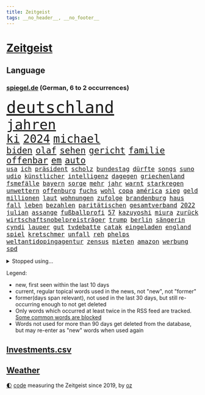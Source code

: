 ```yaml
---
title: Zeitgeist
tags: __no_header__, __no_footer__
---
```


# [Zeitgeist](https://oliz.io/zeitgeist/)

## Language

<h3><a href="https://www.spiegel.de" target="_blank">spiegel.de</a> (German, 6 to 2 occurrences)</h3>
<p style="font-family:monospace">
<span style="font-size:32pt"><a href="news_links.html#deutschland" class="current">deutschland</a></span>
<br>
<span style="font-size:27pt"><a href="news_links.html#jahren" class="current">jahren</a></span>
<br>
<span style="font-size:22pt"><a href="news_links.html#ki" class="current">ki</a></span>
<span style="font-size:22pt"><a href="news_links.html#2024" class="current">2024</a></span>
<span style="font-size:22pt"><a href="news_links.html#michael" class="current">michael</a></span>
<br>
<span style="font-size:17pt"><a href="news_links.html#biden" class="current">biden</a></span>
<span style="font-size:17pt"><a href="news_links.html#olaf" class="current">olaf</a></span>
<span style="font-size:17pt"><a href="news_links.html#sehen" class="current">sehen</a></span>
<span style="font-size:17pt"><a href="news_links.html#gericht" class="current">gericht</a></span>
<span style="font-size:17pt"><a href="news_links.html#familie" class="current">familie</a></span>
<span style="font-size:17pt"><a href="news_links.html#offenbar" class="current">offenbar</a></span>
<span style="font-size:17pt"><a href="news_links.html#em" class="current">em</a></span>
<span style="font-size:17pt"><a href="news_links.html#auto" class="current">auto</a></span>
<br>
<span style="font-size:12pt"><a href="news_links.html#usa" class="current">usa</a></span>
<span style="font-size:12pt"><a href="news_links.html#ich" class="current">ich</a></span>
<span style="font-size:12pt"><a href="news_links.html#präsident" class="current">präsident</a></span>
<span style="font-size:12pt"><a href="news_links.html#scholz" class="current">scholz</a></span>
<span style="font-size:12pt"><a href="news_links.html#bundestag" class="current">bundestag</a></span>
<span style="font-size:12pt"><a href="news_links.html#dürfte" class="current">dürfte</a></span>
<span style="font-size:12pt"><a href="news_links.html#songs" class="current">songs</a></span>
<span style="font-size:12pt"><a href="news_links.html#suno" class="new">suno</a></span>
<span style="font-size:12pt"><a href="news_links.html#udio" class="new">udio</a></span>
<span style="font-size:12pt"><a href="news_links.html#künstlicher" class="current">künstlicher</a></span>
<span style="font-size:12pt"><a href="news_links.html#intelligenz" class="current">intelligenz</a></span>
<span style="font-size:12pt"><a href="news_links.html#dagegen" class="current">dagegen</a></span>
<span style="font-size:12pt"><a href="news_links.html#griechenland" class="current">griechenland</a></span>
<span style="font-size:12pt"><a href="news_links.html#fsmefälle" class="new">fsmefälle</a></span>
<span style="font-size:12pt"><a href="news_links.html#bayern" class="current">bayern</a></span>
<span style="font-size:12pt"><a href="news_links.html#sorge" class="current">sorge</a></span>
<span style="font-size:12pt"><a href="news_links.html#mehr" class="current">mehr</a></span>
<span style="font-size:12pt"><a href="news_links.html#jahr" class="current">jahr</a></span>
<span style="font-size:12pt"><a href="news_links.html#warnt" class="current">warnt</a></span>
<span style="font-size:12pt"><a href="news_links.html#starkregen" class="current">starkregen</a></span>
<span style="font-size:12pt"><a href="news_links.html#unwettern" class="new">unwettern</a></span>
<span style="font-size:12pt"><a href="news_links.html#offenburg" class="new">offenburg</a></span>
<span style="font-size:12pt"><a href="news_links.html#fuchs" class="current">fuchs</a></span>
<span style="font-size:12pt"><a href="news_links.html#wohl" class="current">wohl</a></span>
<span style="font-size:12pt"><a href="news_links.html#copa" class="current">copa</a></span>
<span style="font-size:12pt"><a href="news_links.html#américa" class="current">américa</a></span>
<span style="font-size:12pt"><a href="news_links.html#sieg" class="current">sieg</a></span>
<span style="font-size:12pt"><a href="news_links.html#geld" class="current">geld</a></span>
<span style="font-size:12pt"><a href="news_links.html#millionen" class="current">millionen</a></span>
<span style="font-size:12pt"><a href="news_links.html#laut" class="current">laut</a></span>
<span style="font-size:12pt"><a href="news_links.html#wohnungen" class="current">wohnungen</a></span>
<span style="font-size:12pt"><a href="news_links.html#zufolge" class="current">zufolge</a></span>
<span style="font-size:12pt"><a href="news_links.html#brandenburg" class="current">brandenburg</a></span>
<span style="font-size:12pt"><a href="news_links.html#haus" class="current">haus</a></span>
<span style="font-size:12pt"><a href="news_links.html#fall" class="current">fall</a></span>
<span style="font-size:12pt"><a href="news_links.html#leben" class="current">leben</a></span>
<span style="font-size:12pt"><a href="news_links.html#bezahlen" class="current">bezahlen</a></span>
<span style="font-size:12pt"><a href="news_links.html#paritätischen" class="new">paritätischen</a></span>
<span style="font-size:12pt"><a href="news_links.html#gesamtverband" class="new">gesamtverband</a></span>
<span style="font-size:12pt"><a href="news_links.html#2022" class="current">2022</a></span>
<span style="font-size:12pt"><a href="news_links.html#julian" class="current">julian</a></span>
<span style="font-size:12pt"><a href="news_links.html#assange" class="current">assange</a></span>
<span style="font-size:12pt"><a href="news_links.html#fußballprofi" class="current">fußballprofi</a></span>
<span style="font-size:12pt"><a href="news_links.html#57" class="current">57</a></span>
<span style="font-size:12pt"><a href="news_links.html#kazuyoshi" class="new">kazuyoshi</a></span>
<span style="font-size:12pt"><a href="news_links.html#miura" class="new">miura</a></span>
<span style="font-size:12pt"><a href="news_links.html#zurück" class="current">zurück</a></span>
<span style="font-size:12pt"><a href="news_links.html#wirtschaftsnobelpreisträger" class="new">wirtschaftsnobelpreisträger</a></span>
<span style="font-size:12pt"><a href="news_links.html#trump" class="current">trump</a></span>
<span style="font-size:12pt"><a href="news_links.html#berlin" class="current">berlin</a></span>
<span style="font-size:12pt"><a href="news_links.html#sängerin" class="current">sängerin</a></span>
<span style="font-size:12pt"><a href="news_links.html#cyndi" class="new">cyndi</a></span>
<span style="font-size:12pt"><a href="news_links.html#lauper" class="new">lauper</a></span>
<span style="font-size:12pt"><a href="news_links.html#gut" class="current">gut</a></span>
<span style="font-size:12pt"><a href="news_links.html#tvdebatte" class="new">tvdebatte</a></span>
<span style="font-size:12pt"><a href="news_links.html#çatak" class="new">çatak</a></span>
<span style="font-size:12pt"><a href="news_links.html#eingeladen" class="current">eingeladen</a></span>
<span style="font-size:12pt"><a href="news_links.html#england" class="current">england</a></span>
<span style="font-size:12pt"><a href="news_links.html#spiel" class="current">spiel</a></span>
<span style="font-size:12pt"><a href="news_links.html#kretschmer" class="current">kretschmer</a></span>
<span style="font-size:12pt"><a href="news_links.html#unfall" class="current">unfall</a></span>
<span style="font-size:12pt"><a href="news_links.html#reh" class="new">reh</a></span>
<span style="font-size:12pt"><a href="news_links.html#phelps" class="new">phelps</a></span>
<span style="font-size:12pt"><a href="news_links.html#weltantidopingagentur" class="current">weltantidopingagentur</a></span>
<span style="font-size:12pt"><a href="news_links.html#zensus" class="new">zensus</a></span>
<span style="font-size:12pt"><a href="news_links.html#mieten" class="current">mieten</a></span>
<span style="font-size:12pt"><a href="news_links.html#amazon" class="current">amazon</a></span>
<span style="font-size:12pt"><a href="news_links.html#werbung" class="current">werbung</a></span>
<span style="font-size:12pt"><a href="news_links.html#spd" class="current">spd</a></span>
</p>
<details>
<summary>Stopped using...</summary>
<p class="former" style="font-size:12pt">
bank(1344) schnellcheck(1344) 75(1343) alexej(1343) appelliert(1343) himmel(1343) nawalny(1343) verschiedene(1343) wolfsburg(1343) positiv(1342) geboren(1341) myanmar(1341) solle(1341) öffentlich(1341) eingereicht(1340) endet(1340) gerüchte(1340) vereinigten(1340) aktien(1339) berg(1339) früherer(1339) lisa(1339) philippinen(1339) tesla(1339) usregierung(1339) verlängern(1339) verstorbenen(1339) 22(1338) bundesrepublik(1338) freiheitsstrafe(1338) hielt(1338) liverpool(1338) neuseeland(1338) san(1338) tieren(1338) alpen(1337) digitalisierung(1337) infektion(1337) tötet(1337) ursula(1337) veranstaltung(1337) angeklagter(1336) republikaner(1336) schadet(1336) unabhängige(1336) öffnen(1336) depressionen(1335) erhielt(1335) gewaltig(1335) klubs(1335) sebastian(1335) illegal(1334) infektionen(1334) kreis(1334) militärs(1334) überwinden(1334) ard(1333) künstler(1333) langer(1333) material(1333) patienten(1333) sc(1333) schwierigkeiten(1333) technik(1333) ersetzen(1332) i(1332) jagd(1332) benzin(1331) dezember(1331) erkrankt(1331) illegalen(1331) januar(1331) kollaps(1331) vorübergehend(1331) ausbau(1330) chefin(1330) klein(1330) leyen(1330) opfern(1330) persönlich(1330) plädiert(1330) riss(1330) saarland(1330) vorsprung(1330) enthüllt(1329) ermöglichen(1329) freiburg(1329) verfügung(1329) lkw(1328) 29(1327) fragt(1327) türkische(1327) werke(1327) freilassung(1326) geschäftsführer(1326) langfristig(1326) ausmaß(1325) distanz(1325) zweimal(1325) mitteln(1324) nachfrage(1324) schwierige(1324) überholt(1324) einreise(1323) staatliche(1323) ägypten(1323) meinen(1321) sozialdemokraten(1321) herr(1320) abgelehnt(1318) anzeichen(1318) großem(1318) lücke(1318) rückzug(1318) weckt(1318) dar(1317) gesamten(1316) außerhalb(1313) katar(1313) top(1312) behalten(1311) rang(1310) wachsen(1310) sichert(1309) training(1309) journalist(1305) schützt(1305) thüringer(1304) niedrig(1302) versorgung(1297) gehabt(1296) abgeschlossen(1295) tuchel(1295) gewarnt(1294) kontert(1290) teuren(1287) leiter(1256) polizeiruf(1246) 95(1236) gewinne(1235) orte(1176) gebeten(1164) enthalten(1151) mitverantwortlich(1151) werte(1141) abgegeben(1117) ausnahme(1081) polnischen(1046) umkämpften(1028) exil(1022) realität(1019) hoffenheim(1016) moderner(1014) gefiel(998) gewandt(994) worum(979) grünenpolitiker(975) krankenkassen(969) spezielle(967) hendrik(966) halbes(959) ungewöhnliche(949) inklusive(945) euländer(944) schülerin(941) gestört(937) militärischen(928) auge(926) außenministerium(915) zufall(915) beschossen(910) buschmann(898) erschwert(895) propaganda(888) verschwinden(883) bonn(873) schwieriger(869) verweist(865) filmemacher(864) positiven(847) flughäfen(845) 40000(844) transparenz(840) triumphiert(840) eingetroffen(815) typ(811) todes(810) 34(808) patrick(807) finanzierung(800) indem(794) verhängnis(760) westjordanland(757) computer(750) sinne(749) kaiserslautern(746) hadert(744) tiefer(738) irans(733) verhaftung(731) andrew(726) weltrekord(725) gegenwart(721) neustart(721) justizminister(716) zuwanderung(714) trans(708) kämpferisch(702) erdbeben(699) landwirtschaft(694) ähnlichen(691) chinesen(688) freispruch(685) protestbewegung(675) heidenheim(673) lebenslange(661) gewässer(649) kriminalität(635) freigegeben(632) tel(629) monika(627) psychologin(620) aviv(618) eineinhalb(608) festgehalten(607) staatsanwalt(607) prien(601) auszeichnung(599) großeinsatz(598) rückstand(595) geschmack(584) pistole(570) finanzaufsicht(567) böhmermann(566) abbauen(560) abwehr(557) fenster(557) lauter(557) mitgliedern(555) 47(553) kritikern(552) strafanzeige(551) marcel(548) check(546) jahresbeginn(544) internationalem(542) trauern(541) bewaffneten(537) überschritten(537) dreier(536) 16jährige(534) heimische(529) viertagewoche(527) pokal(525) kongo(523) fassen(516) dauer(512) cem(510) özdemir(510) autofahren(495) floh(494) freiwillige(486) handwerker(483) vorwurfs(482) 51(479) saintgermain(479) green(478) alonso(477) unruhe(477) zuckerberg(471) verstoß(463) ausweitung(460) atomwaffen(458) rio(458) austritt(457) wagenknechts(454) gesprächen(451) südwesten(446) beides(444) ebrahim(443) parks(443) heimlich(437) 2027(436) diplomatische(434) zittern(432) gründung(431) angerichtet(430) zeuge(427) fußballverband(425) rahmen(423) 13jährige(422) samuel(415) einsturz(412) getrieben(408) beine(407) intensivstation(405) 8000(402) optimismus(399) begleitete(398) lied(397) expertengremium(394) aufsteiger(393) ereignis(390) rechter(390) zürich(390) protestierten(386) inhaftierte(383) mohammed(378) popp(376) verfassung(376) angelegt(374) brandanschlag(374) gestrandet(374) mangelnden(368) saudische(367) mysteriöse(366) verurteilen(366) familienvater(363) politologe(363) moschee(361) budget(359) älterer(359) aleksandar(357) einbringen(357) renommierten(357) wiesbaden(357) 2013(352) verrückt(352) abends(350) drückt(350) toronto(350) vergessene(349) tierwohl(348) vorbilder(348) lieferten(346) preiserhöhung(345) polizeigewahrsam(344) busfahrer(342) ankunft(340) verlief(338) weltmeisterschaft(334) zulieferer(334) bewerbungen(331) eauto(331) goldene(331) klassische(331) stockt(330) übereinstimmenden(330) verkaufte(329) unterbunden(328) metropole(326) schwitzen(324) andré(321) geflohen(318) week(318) skurriler(317) unterscheiden(315) wirtschaftsweise(312) instagrampost(310) albtraum(309) erschien(308) tunnel(308) maximal(307) grünheide(305) winde(304) lady(302) kranke(301) hunden(300) militärjunta(299) pablo(299) wirbel(297) erlaubnis(296) xabi(296) holstein(295) geschäftsleute(292) asylsuchende(290) aufstehen(290) betrogen(290) akzeptiert(289) niederlegen(289) leser(287) amerikanischen(286) unbeeindruckt(285) gestiegenen(282) burkina(281) eiffelturm(281) faso(281) umgehend(280) abstiegskampf(279) rekordtief(279) rechtsextremisten(278) gewechselt(277) knacken(277) vorzugehen(277) onkel(276) franziska(275) dient(273) erweitern(273) schlechtesten(273) indiz(272) verfahrens(271) gastronomie(268) gerechter(268) achtzigerjahren(267) vettel(266) 99(265) auftritte(265) reformiert(265) bischof(263) isst(262) harsche(261) qualifikation(261) sekunde(260) sportlich(260) gerald(257) mützenich(257) gefolgt(256) ukrainekriegs(254) einzelnen(252) kommissionspräsidentin(252) darstellung(250) inselstaat(248) turbulenzen(247) weitreichenden(247) hilfsgüter(246) militäroffensive(246) uskongress(244) schenkt(243) ultrarechten(242) einlegen(240) gerechnet(240) kundgebungen(239) unternehmens(238) ausfälle(237) charkiw(235) sicherheitsvorkehrungen(235) kommissarin(233) vielfältig(231) überfällig(231) krebsdiagnose(230) dunklen(229) versagt(229) willkommen(228) gewähren(226) videobotschaft(225) 1100(224) eingedrungen(224) hamasanführer(223) israelgazanews(223) massaker(223) sofia(223) führerscheinprüfung(222) großzügigen(222) verbotenen(221) ingo(220) mohammad(220) sicherheitsgründen(220) beteuert(219) dokument(219) spdpolitikerin(219) tatortvote(218) positioniert(217) beeindruckend(216) vaude(216) club(215) munter(215) zuständig(215) furchtbar(213) verwenden(213) spieltag(212) synagoge(212) kiboom(211) andrzej(209) duda(209) artikel(207) häme(207) mitarbeiterinnen(207) arbeitsrecht(206) fußballwelt(206) versorgen(206) eingelegt(205) hamasmassaker(204) zeitgemäß(204) 102(203) 16jährigen(203) freiem(203) kopie(203) sportvorstand(202) kanzlerkandidat(201) beendete(200) emma(200) wisconsin(199) aggressiver(198) autorität(198) gespalten(198) 240(197) gewaltsam(197) freitagmorgen(196) gestritten(196) haken(196) spdfraktionschef(196) tränen(196) 37jährige(195) britisches(195) eingestürzten(194) stone(194) kleider(193) gazakriegs(191) ließe(191) trainerwechsel(191) gesetzesänderung(190) lokführern(190) sammelte(190) ungeschlagen(190) psychologe(188) brandbrief(187) sowohl(187) norbert(185) staatsstreich(185) christlichen(184) flaggen(184) islamische(184) klugen(184) bedrängnis(183) geklagt(183) chan(181) dr(181) niko(180) wahre(179) gebilligt(177) mindestlohn(177) prize(177) größe(175) positives(174) professionelle(174) profitierte(174) vergleichsweise(174) walk(174) durchgeführt(173) wow(172) staatssekretär(170) brasilianische(169) erhöhter(169) schokolade(169) uganda(169) aktivistinnen(168) besitzen(168) blockbuster(168) brehme(168) machtwechsel(166) oslo(166) winzigen(166) guardiola(165) putingegner(164) 1945(163) finanziellen(163) interessieren(163) lesbische(163) nominierungen(163) gezahlt(162) verzicht(162) masterplan(161) plötzlichen(161) verkünden(161) behandlung(160) tanzt(160) geringere(157) stürmt(157) luftraum(156) natogebiet(156) befassen(155) geldern(155) auslaufen(154) herber(154) prag(154) sand(154) hansa(153) high(152) kreise(152) pavlović(152) slowene(152) 180(151) erkranken(151) verstörende(151) kriegsschiff(150) schieben(150) gründet(149) pep(149) vorm(147) passagier(145) 1999(144) spdmann(144) verstorbene(144) hamasführer(143) mossad(143) verunglückten(143) format(142) militärübungen(142) patzer(142) schritten(142) chrome(141) riad(141) 122(140) niedriger(140) presley(140) bestürzung(139) dating(139) generalstabschef(139) sowieso(139) alkoholfreie(138) beeinflusst(138) beschädigen(138) sächsische(138) anlässlich(137) berühmteste(137) igh(137) landsmann(137) spannend(137) dreh(136) haag(136) notlandung(136) senator(136) südkoreanischen(136) priscilla(135) ten(134) begraben(133) gewidmet(133) langes(133) anwesend(132) festivals(132) michel(132) nachholbedarf(132) filmfestspiele(131) indes(131) remigrationstreffen(131) trainersuche(131) groteske(130) rechtsaußenpartei(130) afdmitarbeiter(129) bayerntrainer(129) quälen(129) direkten(128) scheidet(128) hochrangige(127) uvalde(127) angesetzt(125) militärflugzeug(123) wüste(123) clan(121) fazit(121) klassenfahrt(121) selbstkritik(121) stützt(120) moreno+1(119) fa(118) omen(118) provisorischen(118) south(118) verdiente(118) verewigt(118) verbotene(117) vietnam(117) konkretes(115) therapeuten(114) wiederaufnahme(114) gekrönt(113) peinlichen(113) fressen(112) israelkritik(112) saisonende(112) umgekehrt(112) unogericht(112) wohnmobil(112) konstruiert(111) partnern(111) thron(111) angeordnet(110) fahrlässiger(110) vorgesehen(110) gouverneurin(109) abwehrkampf(108) solches(108) zusammengekommen(108) zitate(107) digitalpakt(106) fertig(106) leverkusens(106) plädoyers(106) zuschlagen(106) lyon(105) schädel(105) spielraum(105) anton(104) erfolgsgeschichte(104) hofreiter(104) michail(104) netanyahuregierung(104) riesiger(104) superlative(104) wahlkampfveranstaltung(104) ladung(103) leuchtturmwärter(103) auszeit(102) erhältlich(102) schwarzmeerflotte(102) ausmacht(101) betrunken(101) forster(101) geführten(101) stürze(101) basketballerinnen(100) popikone(100) ausverkauf(99) erreichte(99) investoreneinstieg(99) sohns(99) virus(99) friedhelm(98) funkel(98) lügner(98) möglichkeit(98) spitzen(98) usmedien(98) änderte(98) skurrile(97) sätze(97) account(95) menschenrechtsaktivistin(95) belohnung(94) eingefangen(94) steinen(94) unglücksfall(94) irritationen(93) leib(93) regisseure(93) restaurant(93) tods(93) 1978(92) auffälligen(92) djirsarai(92) ideologie(92) kremltruppen(92) multimillionär(92) vorgeführt(92) biss(91) kostete(91) usarmee(91) zig(91) durchsetzt(90) fürchte(90) operationen(90) running(90) tvshow(90) ausgangs(89) engen(89) esasatellit(89) fotografiert(89) gesundheitsrisiko(89) glasner(89) mls(89) philosophie(89) vereitelt(89) erhielten(88) inspirierte(88) prüfer(88) choreograf(87) gebt(87) staatspräsident(87) vizebürgermeister(87) gehäuft(86) gummibärchen(86) trek(86) aktualisiert(85) alec(85) baldwin(85) erfolgreicher(85) fehlender(85) filmset(85) kamerafrau(85) pogačar(85) tadej(85) abgespielt(84) alleingang(84) authentisch(84) dramé(84) lokalpolitiker(84) mouhamed(84) anstatt(83) erdrutsche(83) thriller(83) atpturnier(82) bankrott(82) formel1weltmeisters(82) gelöscht(82) lahmlegt(82) löhne(82) werkzeuge(82) 18jährigen(81) eilt(81) geheimpläne(81) gleichzusetzen(81) internen(81) konzertkarten(81) korruptionsskandal(81) lords(81) lunge(81) mongolei(81) nordrheinwestfalens(81) oberhaus(81) platzwunde(81) roberto(81) statistiken(81) traditionell(81) tue(81) ali(80) führers(80) gesunde(80) kapitalismus(80) khamenei(80) singapur(80) verkündeten(80) vizepräsident(80) euabgeordneten(79) heilige(79) kriegsführung(79) psychisch(79) veraltet(79) ästhetik(79) ferraripilot(78) gleisbett(78) grundsätzlichen(78) schmerzensgeld(78) wahren(78) aufsichtsrat(77) formel1rennen(77) härteste(77) imola(77) mail(77) missbrauchsfällen(77) moore(77) provokateur(77) republikanischer(77) zulieferern(77) bielefelder(76) boss(76) deftige(76) joggerin(76) lebenskosten(76) athletin(75) bauträger(75) dominierte(75) hauptpreis(75) hinterlegt(75) laxe(75) mischung(75) nazi(75) reiht(75) andi(74) matchwinner(74) nordseeinsel(74) ogunleye(74) rechtsradikale(74) blanche(73) erliegen(73) kuriosum(73) mehrjährigen(73) superbowlchampion(73) tragödie(73) afdschiedsgericht(72) auftreten(72) benötige(72) europapolitiker(72) eyes(72) francis(72) nackter(72) neuzeit(72) nicolaus(72) schöne(72) subkultur(72) verdächtig(72) vergreift(72) abitur(71) auckland(71) betrügern(71) hiv(71) ibrahim(71) infizierten(71) innenpolitisch(71) ko(71) richtlinien(71) schnitzer(71) ausgelaufen(70) hetzt(70) wade(70) bombardierte(69) geschoben(69) radprofi(69) verängstigte(69) afdrechtsaußen(68) ausstrahlen(68) bestandteil(68) fester(68) friedens(68) genie(68) höchst(68) inkrafttreten(68) pocher(68) schusselig(68) wirklichkeit(68) hilfsgütern(67) shapps(67) slash(67) steilvorlage(67) arbeitszeiten(66) arkadi(66) beschlagnahmung(66) bodemann(66) duelle(66) litauische(66) wolosch(66) anzuerkennen(65) brd(65) gegenseitigen(65) geländewagen(65) herrscher(65) aktienhandel(64) alias(64) clubs(64) dialog(64) impfen(64) kategorien(64) school(64) systematische(64) force(63) giro(63) justizministerin(63) kartellklage(63) slowenische(63) verläuft(63) verunsicherung(63) abgeriegelt(62) entbrannt(62) prägend(62) alphabet(61) kroos'(61) streich(61) terrororganisationen(61) wmheld(61) überführt(61) fußballers(60) klimaprotest(60) schwimmende(60) üblich(60) bestechlichkeit(59) chips(59) elektromobilität(59) empfinden(59) friedensnobelpreisträgerin(59) ivan(59) klimaschützer(59) ressourcen(59) gesenkt(58) konstellation(58) mental(58) olympique(58) aitana(57) bock(57) denkbar(57) grobe(57) höhenmeter(57) hündin(57) schweigegeldaffäre(57) besichtigung(56) blue(56) ethikrats(56) hildesheim(56) platzverweise(56) belebt(55) berufungsantrag(55) indirekten(55) jenny(55) superhelden(55) ungewissheit(55) abtrünnigen(54) brasilianischer(54) etablierte(54) kampfdrohnen(54) trinkt(54) verweigern(54) 2005(53) dfbpokalfinale(52) hunderttausenden(52) id(52) rettungsarbeiten(52) wetterlage(52) chronischer(51) grundsteuerreform(51) rheinische(51) amir(50) beantragten(50) finn(50) huckleberry(50) toiletten(50) entlohnung(49) haushalten(49) lachgas(49) oligarch(49) pokalfinale(49) rädelsführer(49) schwertun(49) sozialausgaben(49) vechta(49) verunsichert(49) erdstöße(48) hollywoodschauspielerin(48) kinderzimmer(48) louk(48) melonis(48) shani(48) 40jährige(47) anlegestelle(47) dschihadisten(47) d’italia(47) einflussreichsten(47) nobelpreis(47) regierungsmitglieder(47) reporters(47) ruder(47) saturn(47) vollbracht(47) wahlheimat(47) luftschlag(46) radprofis(46) sauer(46) verkäufer(46) witz(46) bundesvorstand(45) cannes(45) dárdai(45) elfmeterschießen(45) fischkutter(45) gewalttätigen(45) jugendkriminalität(45) neapel(45) pál(45) schulamoklauf(45) spielmanipulation(45) 63jährigen(44) beck(44) engel(44) gültiges(44) kampfbrigade(44) kontrollen(44) piraten(44) staatsfernsehen(44) uran(44) diplomatischen(43) obdachlosen(43) spielfilm(43) sportminister(43) talmon(43) verbinden(43) vergeltungsschlag(43) völkerrechtler(43) ausgeübt(42) coppola(42) erreger(42) fridman(42) kreativen(42) reizen(42) strafstoß(42) bildete(41) darstellt(41) millionenstrafe(41) nachteil(41) spannender(41) evakuieren(39) radioaktiver(39) stuhl(39) tigermücke(39) besuchte(38) diddy(38) düstere(38) einschüchtern(38) entbunden(38) patriots(38) sean(38) sportwissenschaftler(38) verlassene(38) vorsorge(38) abiturprüfungen(37) flutgebiet(37) industriegebiet(37) massensterben(37) sander(37) veranstaltet(37) agentengesetz(36) bistum(36) curry(36) eingestürzt(36) georgische(36) presserat(36) roboterhund(36) stephen(36) vereinbaren(36) wohnungsnot(36) amirabdollahian(35) beweist(35) charakter(35) dienstagmittag(35) doppelnamen(35) europapokal(35) furios(35) nachbar(35) permanent(35) rumpf(35) verblüfft(35) vorhergesagt(35) wolfsburgs(35) aufhebung(34) depression(34) kabel(34) menschheit(34) salman(34) scheffler(34) scottie(34) begrenzten(33) erlebten(33) escobar(33) filmbiografie(33) jawort(33) verirrt(33) baumeister(32) dmitri(32) ermahnt(32) spargel(32) ungeschlagenserie(32) unterschreibt(32) 56jährige(31) ausgebremst(31) di(31) dua(31) lipa(31) verbotener(31) afdlandtagsabgeordneter(30) beschimpfungen(30) cremig(30) diamond(30) geflüchteter(30) techkonzern(30) gag(29) juventus(29) kneipe(29) spitzenklub(29) stalking(29) veranstaltungen(29) chinafreundlichen(28) schwerwiegende(28) stimmungstest(28) symbolpolitik(28) underdog(28) anliegen(27) bergführer(27) blutigen(27) bundesligasaison(27) böller(27) hals(27) ham(27) jammert(27) kami(27) rita(27) sherpa(27) wehen(27) arbeiteten(26) bauministerin(26) berühmtester(26) boomenden(26) cduwahlplakate(26) geschreddert(26) sbahnhof(26) sportlerinnen(26) späteren(26) umfahren(26) vertuscht(26) weiterbetrieb(26) buhrufe(25) distanzierte(25) jauch(25) joschka(25) mutterschutz(25) packt(25) russlandukrainenews(25) wahlrechtsreform(25) wenigstens(25) entgegenkommen(24) entzauberung(24) megastar(24) schlammschlacht(24) südamerika(24) veraltete(24) verpassten(24) vogelgrippe(24) weibchen(24) zwickau(24) abnehmspritze(23) androidhandys(23) aufgegangen(23) booker(23) entgangen(23) ergibt(23) lebenserwartung(23) psychologen(23) slogans(23) sylvia(23) voraussetzungen(23) chats(22) holprig(22) mitstreiter(22) wüst(22) ausbreitung(21) d'italia(21) fehlendes(21) gerüchten(21) kzgedenkstätte(21) lockern(21) mitbewerber(21) notorisch(21) rechtfertigen(21) sachsenhausen(21) schlauer(21) versechsfacht(21) vorzeigeprojekt(21) einspruch(20) geprügelt(20) infizierte(20) nullerjahren(20) unglaublich(20) vermisstem(20) wildkamera(20) abstimmungen(19) durchbrechen(19) durchschnittliche(19) eumarinemission(19) höherem(19) rock(19) schleichenden(19) seegrenze(19) tonne(19) abgestiegen(18) beschließen(18) eishockeynationalmannschaft(18) geist(18) hag(18) nflprofi(18) ausweiten(17) blues(17) exbeatle(17) gemessen(17) grundgesetzes(17) neuerscheinungen(17) plakat(17) totenköpfe(17) abrechnung(16) amtseinführung(16) kerem(16) massenschlägerei(16) neueste(16) schalom(16) vordringen(16) 17jährige(15) angemessene(15) belieben(15) delegationen(15) entfernung(15) italienrundfahrt(15) knobloch(15) propalästinaproteste(15) reus(15) shatner(15) sorten(15) versteckte(15) courteney(14) cox(14) debauswahl(14) eisdiele(14) eishockeywm(14) eroberte(14) schlägertrupps(14) unerwarteter(14) zerbi(14) abschlussbericht(13) empfohlen(13) jeweils(13) lobbyist(13) theaterstück(13) 95jährige(12) besucherin(12) europaweit(12) geopolitisch(12) papiere(12) verlogen(12) wasserstraße(12) gekannt(11) herumreißen(11) siedlungen(11) stadtverwaltung(11)
</p>
</details>
<p>Legend:
<ul>
<li><span class="new">new</span>, first seen within the last 10 days</li>
<li><span class="current">current</span>, regular topical words used in the news, not "new", not "former"</li>
<li><span class="former">former(days span relevant)</span>, not used in the last 30 days, but still re-occurring enough to not get deleted</li>
<li>Only words which occurred at least twice in the RSS feed are tracked. <a href="language/filters.py">Some common words are blocked</a></li>
<li>Words not used for more than 90 days get deleted from the database, but may re-enter as "new" words when used again</li>
</ul>
</p>

## [Investments](investments.html)[.csv](investments.csv)

## [Weather](weather.html)

<footer>
<a href="javascript:toggleTheme()" class="nav">🌓</a>
<a href="https://github.com/ooz/zeitgeist">code</a> measuring the Zeitgeist since 2019, by <a href="https://oliz.io">oz</a>
</footer>
